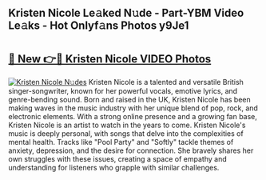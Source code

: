 ## Kristen Nicole Le𝚊ked N𝚞de - Part-YBM Video Le𝚊ks - Hot Onlyf𝚊ns Photos y9Je1

# <h2><a href="http://ac53880.deff.icu/?id=Kristen+Nicole">🔗 New 👉🔴 Kristen Nicole VIDEO Photos</a></h2>

[![Kristen Nicole N𝚞des](https://i.imgur.com/rIISA9y.gif)](http://ac53880.deff.icu/?id=Kristen+Nicole)
Kristen Nicole is a talented and versatile British singer-songwriter, known for her powerful vocals, emotive lyrics, and genre-bending sound. Born and raised in the UK, Kristen Nicole has been making waves in the music industry with her unique blend of pop, rock, and electronic elements. With a strong online presence and a growing fan base, Kristen Nicole is an artist to watch in the years to come. Kristen Nicole's music is deeply personal, with songs that delve into the complexities of mental health. Tracks like "Pool Party" and "Softly" tackle themes of anxiety, depression, and the desire for connection. She bravely shares her own struggles with these issues, creating a space of empathy and understanding for listeners who grapple with similar challenges.
